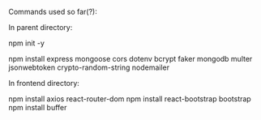 Commands used so far(?):

In parent directory:

npm init -y

npm install express mongoose cors dotenv bcrypt faker mongodb multer jsonwebtoken crypto-random-string nodemailer

In frontend directory:

npm install axios react-router-dom
npm install react-bootstrap bootstrap
npm install buffer
